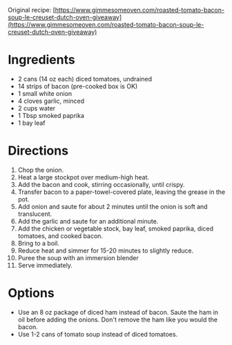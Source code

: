 Original recipe: [https://www.gimmesomeoven.com/roasted-tomato-bacon-soup-le-creuset-dutch-oven-giveaway](https://www.gimmesomeoven.com/roasted-tomato-bacon-soup-le-creuset-dutch-oven-giveaway)

# Ingredients

- 2 cans (14 oz each) diced tomatoes, undrained
- 14 strips of bacon (pre-cooked box is OK)
- 1 small white onion
- 4 cloves garlic, minced
- 2 cups water
- 1 Tbsp smoked paprika
- 1 bay leaf

# Directions

1. Chop the onion.
1. Heat a large stockpot over medium-high heat.
1. Add the bacon and cook, stirring occasionally, until crispy.
1. Transfer bacon to a paper-towel-covered plate, leaving the grease in the pot.
1. Add onion and saute for about 2 minutes until the onion is soft and translucent.
1. Add the garlic and saute for an additional minute.
1. Add the chicken or vegetable stock, bay leaf, smoked paprika, diced tomatoes, and cooked bacon.
1. Bring to a boil.
1. Reduce heat and simmer for 15-20 minutes to slightly reduce.
1. Puree the soup with an immersion blender
1. Serve immediately.

# Options

- Use an 8 oz package of diced ham instead of bacon. Saute the ham in oil before adding the onions. Don't remove the ham like you would the bacon.
- Use 1-2 cans of tomato soup instead of diced tomatoes.
